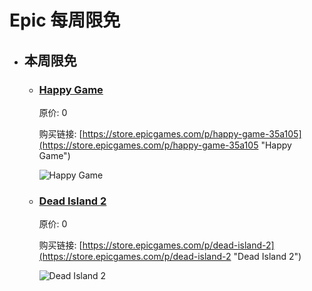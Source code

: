 # Epic 每周限免

- ## 本周限免

  - ### [Happy Game](https://store.epicgames.com/p/happy-game-35a105 "Happy Game")

    原价: 0

    购买链接: [https://store.epicgames.com/p/happy-game-35a105](https://store.epicgames.com/p/happy-game-35a105 "Happy Game")

    ![Happy Game](https://cdn1.epicgames.com/offer/d5241c76f178492ea1540fce45616757/Day2wide1_2560x1440-172520950cf13ed61da47e4dfd394459)

  - ### [Dead Island 2](https://store.epicgames.com/p/dead-island-2 "Dead Island 2")

    原价: 0

    购买链接: [https://store.epicgames.com/p/dead-island-2](https://store.epicgames.com/p/dead-island-2 "Dead Island 2")

    ![Dead Island 2](https://cdn1.epicgames.com/offer/d5241c76f178492ea1540fce45616757/Day1wide_2560x1440-fdc688ce46680914ee3c4a7949ce8a67)

